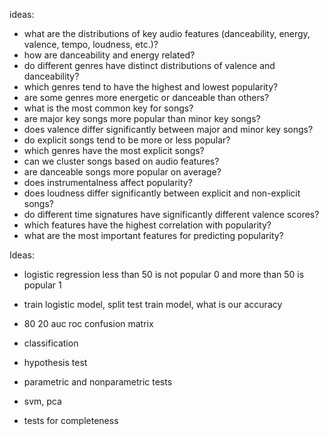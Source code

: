 ideas:
* what are the distributions of key audio features (danceability, energy, valence, tempo, loudness, etc.)?
* how are danceability and energy related?
* do different genres have distinct distributions of valence and danceability?
* which genres tend to have the highest and lowest popularity?
* are some genres more energetic or danceable than others?
* what is the most common key for songs?
* are major key songs more popular than minor key songs?
* does valence differ significantly between major and minor key songs?
* do explicit songs tend to be more or less popular?
* which genres have the most explicit songs?
* can we cluster songs based on audio features?
* are danceable songs more popular on average?
* does instrumentalness affect popularity?
* does loudness differ significantly between explicit and non-explicit songs?
* do different time signatures have significantly different valence scores?
* which features have the highest correlation with popularity?
* what are the most important features for predicting popularity?


Ideas:
* logistic regression less than 50 is not popular  0 and more than 50 is popular 1
* train logistic model, split test train model, what is our accuracy 
* 80 20 auc roc confusion matrix
* classification

* hypothesis test
* parametric and nonparametric tests

* svm, pca

* tests for completeness